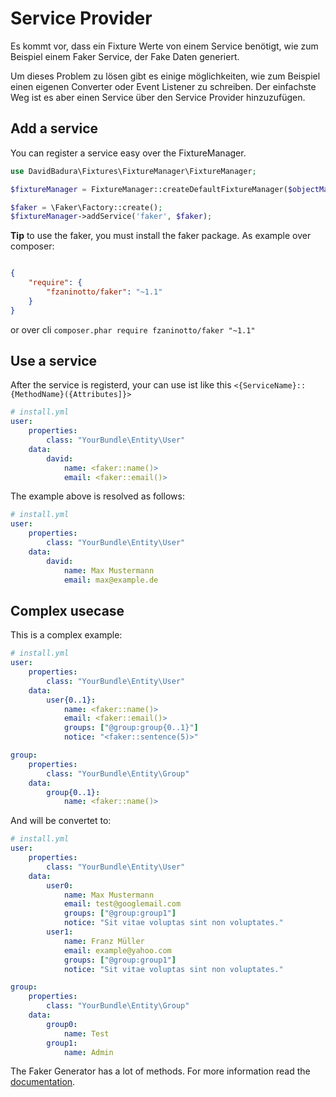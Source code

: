Service Provider
================

Es kommt vor, dass ein Fixture Werte von einem Service benötigt,
wie zum Beispiel einem Faker Service, der Fake Daten generiert.

Um dieses Problem zu lösen gibt es einige möglichkeiten, wie zum Beispiel
einen eigenen Converter oder Event Listener zu schreiben. Der einfachste Weg
ist es aber einen Service über den Service Provider hinzuzufügen.


Add a service
-------------

You can register a service easy over the FixtureManager.

``` php
use DavidBadura\Fixtures\FixtureManager\FixtureManager;

$fixtureManager = FixtureManager::createDefaultFixtureManager($objectManager);

$faker = \Faker\Factory::create();
$fixtureManager->addService('faker', $faker);

```

**Tip** to use the faker, you must install the faker package. As example over composer:

``` json

{
    "require": {
        "fzaninotto/faker": "~1.1"
    }
}

```

or over cli `composer.phar require fzaninotto/faker "~1.1"`

Use a service
-------------

After the service is registerd, your can use ist like this `<{ServiceName}::{MethodName}({Attributes]}>`

``` yaml
# install.yml
user:
    properties:
        class: "YourBundle\Entity\User"
    data:
        david:
            name: <faker::name()>
            email: <faker::email()>
```

The example above is resolved as follows:

``` yaml
# install.yml
user:
    properties:
        class: "YourBundle\Entity\User"
    data:
        david:
            name: Max Mustermann
            email: max@example.de
```


Complex usecase
---------------

This is a complex example:

``` yaml
# install.yml
user:
    properties:
        class: "YourBundle\Entity\User"
    data:
        user{0..1}:
            name: <faker::name()>
            email: <faker::email()>
            groups: ["@group:group{0..1}"]
            notice: "<faker::sentence(5)>"

group:
    properties:
        class: "YourBundle\Entity\Group"
    data:
        group{0..1}:
            name: <faker::name()>
```

And will be convertet to:

``` yaml
# install.yml
user:
    properties:
        class: "YourBundle\Entity\User"
    data:
        user0:
            name: Max Mustermann
            email: test@googlemail.com
            groups: ["@group:group1"]
            notice: "Sit vitae voluptas sint non voluptates."
        user1:
            name: Franz Müller
            email: example@yahoo.com
            groups: ["@group:group1"]
            notice: "Sit vitae voluptas sint non voluptates."

group:
    properties:
        class: "YourBundle\Entity\Group"
    data:
        group0:
            name: Test
        group1:
            name: Admin
```

The Faker Generator has a lot of methods. For more information read the [documentation](https://github.com/fzaninotto/Faker).
